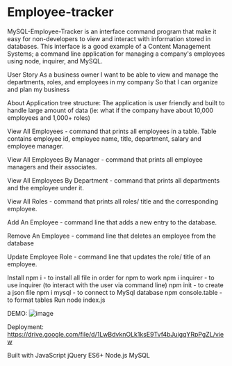 # Employee-tracker


MySQL-Employee-Tracker is an interface command program that make it easy for non-developers to view and interact with information stored in databases. This interface is a good example of a Content Management Systems; a command line application for managing a company's employees using node, inquirer, and MySQL.

User Story
As a business owner I want to be able to view and manage the departments, roles, and employees in my company So that I can organize and plan my business


About
Application tree structure: The application is user friendly and built to handle large amount of data (ie: what if the company have about 10,000 employees and 1,000+ roles)

View All Employees - command that prints all employees in a table. Table contains employee id, employee name, title, department, salary and employee manager.

View All Employees By Manager - command that prints all employee managers and their associates.

View All Employees By Department - command that prints all departments and the employee under it.

View All Roles - command that prints all roles/ title and the corresponding employee.

Add An Employee - command line that adds a new entry to the database.

Remove An Employee - command line that deletes an employee from the database

Update Employee Role - command line that updates the role/ title of an employee.

Install
npm i - to install all file in order for npm to work
npm i inquirer - to use inquirer (to interact with the user via command line)
npm init - to create a json file
npm i mysql - to connect to MySql database
npm console.table - to format tables
Run
node index.js

DEMO: 
![image](https://user-images.githubusercontent.com/87239985/159131907-e8cded08-4cc3-48f9-85f2-8e3fd739fc86.png)


Deployment: 
https://drive.google.com/file/d/1LwBdvknOLk1ksE9Tvf4bJuigqYRpPgZL/view

Built with
JavaScript
jQuery
ES6+
Node.js
MySQL



